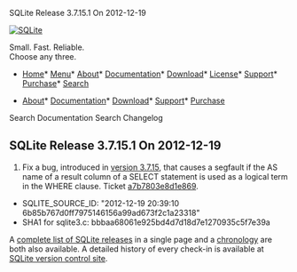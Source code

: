 




SQLite Release 3\.7\.15\.1 On 2012\-12\-19




[![SQLite](../images/sqlite370_banner.gif)](../index.html)


Small. Fast. Reliable.  
Choose any three.


* [Home](../index.html)* [Menu](javascript:void(0))* [About](../about.html)* [Documentation](../docs.html)* [Download](../download.html)* [License](../copyright.html)* [Support](../support.html)* [Purchase](../prosupport.html)* [Search](javascript:void(0))




* [About](../about.html)* [Documentation](../docs.html)* [Download](../download.html)* [Support](../support.html)* [Purchase](../prosupport.html)






Search Documentation
Search Changelog







## SQLite Release 3\.7\.15\.1 On 2012\-12\-19

1. Fix a bug, introduced in [version 3\.7\.15](../releaselog/3_7_15.html), that causes a segfault if
 the AS name of a result column of a SELECT statement is used as a logical
 term in the WHERE clause. Ticket
 [a7b7803e8d1e869](https://www.sqlite.org/src/info/a7b7803e8d1e869).

- SQLITE\_SOURCE\_ID:
 "2012\-12\-19 20:39:10 6b85b767d0ff7975146156a99ad673f2c1a23318"
- SHA1 for sqlite3\.c: bbbaa68061e925bd4d7d18d7e1270935c5f7e39a



A [complete list of SQLite releases](../changes.html)
 in a single page and a [chronology](../chronology.html) are both also available.
 A detailed history of every
 check\-in is available at
 [SQLite version control site](https://www.sqlite.org/src/timeline).


